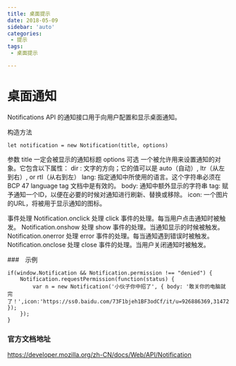 ```yaml
---
title: 桌面提示
date: 2018-05-09
sidebar: 'auto'
categories:
 - 提示
tags:
 - 桌面提示

---
```


# 桌面通知

Notifications API 的通知接口用于向用户配置和显示桌面通知。



构造方法
```
let notification = new Notification(title, options)
```
参数
title
一定会被显示的通知标题
options 可选
一个被允许用来设置通知的对象。它包含以下属性：
dir : 文字的方向；它的值可以是 auto（自动）, ltr（从左到右）, or rtl（从右到左）
lang: 指定通知中所使用的语言。这个字符串必须在 BCP 47 language tag 文档中是有效的。
body: 通知中额外显示的字符串
tag: 赋予通知一个ID，以便在必要的时候对通知进行刷新、替换或移除。
icon: 一个图片的URL，将被用于显示通知的图标。


事件处理
Notification.onclick
处理 click 事件的处理。每当用户点击通知时被触发。
Notification.onshow
处理 show 事件的处理。当通知显示的时候被触发。
Notification.onerror
处理 error 事件的处理。每当通知遇到错误时被触发。
Notification.onclose
处理 close 事件的处理。当用户关闭通知时被触发。


###　示例

```
if(window.Notification && Notification.permission !== "denied") {
	Notification.requestPermission(function(status) {
		var n = new Notification('小伙子你中招了', { body: '敢关你的电脑就完了！',icon:'https://ss0.baidu.com/73F1bjeh1BF3odCf/it/u=926886369,3147214923&fm=85&s=F13B30D68C44BD4F12AA18930300D089' }); 
	});
}
```

### 官方文档地址

https://developer.mozilla.org/zh-CN/docs/Web/API/Notification

